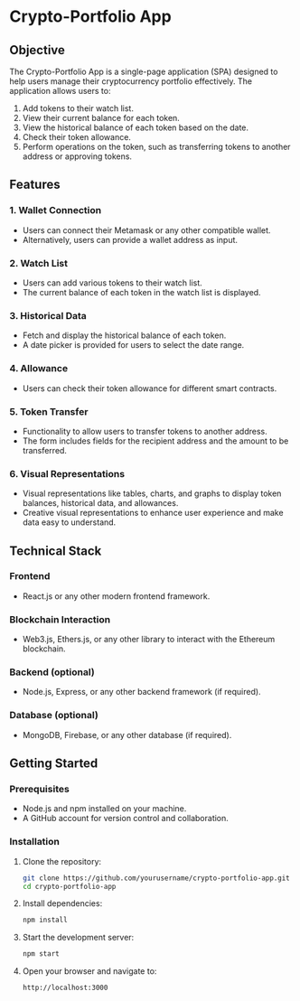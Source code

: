 # Crypto-Portfolio App

## Objective
The Crypto-Portfolio App is a single-page application (SPA) designed to help users manage their cryptocurrency portfolio effectively. The application allows users to:

1. Add tokens to their watch list.
2. View their current balance for each token.
3. View the historical balance of each token based on the date.
4. Check their token allowance.
5. Perform operations on the token, such as transferring tokens to another address or approving tokens.

## Features

### 1. Wallet Connection
- Users can connect their Metamask or any other compatible wallet.
- Alternatively, users can provide a wallet address as input.

### 2. Watch List
- Users can add various tokens to their watch list.
- The current balance of each token in the watch list is displayed.

### 3. Historical Data
- Fetch and display the historical balance of each token.
- A date picker is provided for users to select the date range.

### 4. Allowance
- Users can check their token allowance for different smart contracts.

### 5. Token Transfer
- Functionality to allow users to transfer tokens to another address.
- The form includes fields for the recipient address and the amount to be transferred.

### 6. Visual Representations
- Visual representations like tables, charts, and graphs to display token balances, historical data, and allowances.
- Creative visual representations to enhance user experience and make data easy to understand.

## Technical Stack

### Frontend
- React.js or any other modern frontend framework.

### Blockchain Interaction
- Web3.js, Ethers.js, or any other library to interact with the Ethereum blockchain.

### Backend (optional)
- Node.js, Express, or any other backend framework (if required).

### Database (optional)
- MongoDB, Firebase, or any other database (if required).

## Getting Started

### Prerequisites
- Node.js and npm installed on your machine.
- A GitHub account for version control and collaboration.

### Installation

1. Clone the repository:
    ```bash
    git clone https://github.com/yourusername/crypto-portfolio-app.git
    cd crypto-portfolio-app
    ```

2. Install dependencies:
    ```bash
    npm install
    ```

3. Start the development server:
    ```bash
    npm start
    ```

4. Open your browser and navigate to:
    ```
    http://localhost:3000
    ```



